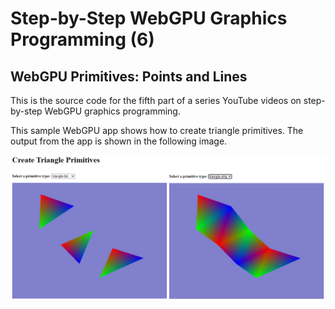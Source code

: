 # Step-by-Step WebGPU Graphics Programming (6) 
## WebGPU Primitives: Points and Lines

This is the source code for the fifth part of a series YouTube videos on step-by-step WebGPU graphics programming.

This sample WebGPU app shows how to create triangle primitives. The output from the app is shown in the following image.

![image01](dist/assets/image01.png)
